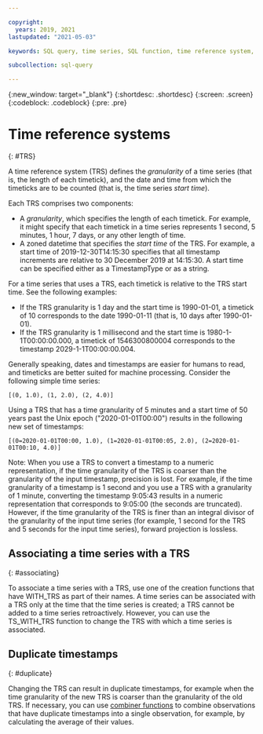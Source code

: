 ```yaml
---

copyright:
  years: 2019, 2021
lastupdated: "2021-05-03"

keywords: SQL query, time series, SQL function, time reference system, TRS

subcollection: sql-query

---
```


{:new_window: target="_blank"}
{:shortdesc: .shortdesc}
{:screen: .screen}
{:codeblock: .codeblock}
{:pre: .pre}

# Time reference systems
{: #TRS}

A time reference system (TRS) defines the *granularity* of a time series (that is, the length of each timetick), 
and the date and time from which the timeticks are to be counted (that is, the time series *start time*).

Each TRS comprises two components:  

- A *granularity*, which specifies the length of each timetick. For example, it might specify that each timetick in a time series represents 1 second, 5 minutes, 1 hour, 7 days, or any other length of time.
- A zoned datetime that specifies the *start time* of the TRS. For example, a start time of 2019-12-30T14:15:30 specifies that all timestamp increments are relative to 30 December 2019 at 14:15:30. A start time can be specified either as a TimestampType or as a string. 

For a time series that uses a TRS, each timetick is relative to the TRS start time. See the following examples:  

- If the TRS granularity is 1 day and the start time is 1990-01-01, a timetick of 10 corresponds to the date 1990-01-11 (that is, 10 days after 1990-01-01).
- If the TRS granularity is 1 millisecond and the start time is 1980-1-1T00:00:00.000, a timetick of 1546300800004 corresponds to the timestamp 2029-1-1T00:00:00.004.

Generally speaking, dates and timestamps are easier for humans to read, and timeticks are better suited for machine processing.
Consider the following simple time series:  

`[(0, 1.0), (1, 2.0), (2, 4.0)]`  

Using a TRS that has a time granularity of 5 minutes and a start time of 50 years past the Unix epoch ("2020-01-01T00:00") results in the following new set of timestamps:  

`[(0=2020-01-01T00:00, 1.0), (1=2020-01-01T00:05, 2.0), (2=2020-01-01T00:10, 4.0)]`  

Note: When you use a TRS to convert a timestamp to a numeric representation, if the time granularity of the TRS is coarser than the granularity of the input timestamp, precision is lost. For example, if the time granularity of a timestamp is 1 second and you use a TRS with a granularity of 1 minute, converting the timestamp 9:05:43 results in a numeric representation that corresponds to 9:05:00 (the seconds are truncated). However, if the time granularity of the TRS is finer than an integral divisor of the granularity of the input time series (for example, 1 second for the TRS and 5 seconds for the input time series), forward projection is lossless.  

## Associating a time series with a TRS
{: #associating}

To associate a time series with a TRS, use one of the creation functions that have WITH_TRS as part of their names. 
A time series can be associated with a TRS only at the time that the time series is created; a TRS cannot be added to a time series retroactively. However, you can use the TS_WITH_TRS function to change the TRS with which a time series is associated.

## Duplicate timestamps
{: #duplicate}

Changing the TRS can result in duplicate timestamps, for example when the time granularity of the new TRS is coarser than the granularity of the old TRS. If necessary, you can use [combiner functions](/docs/services/sql-query?topic=sql-query-artifact#combiner_creation) to combine observations that have duplicate timestamps into a single observation, for example, by calculating the average of their values.
